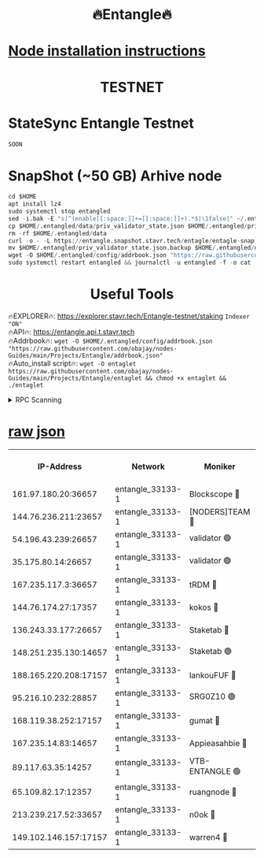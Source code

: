 <h1 align="center"> 🔥Entangle🔥</h1>

[Node installation instructions](https://github.com/obajay/nodes-Guides/tree/main/Projects/Entangle)
=

<h1 align="center"> TESTNET</h1>

# StateSync Entangle Testnet
```python
SOON
```
# SnapShot (~50 GB) Arhive node
```python
cd $HOME
apt install lz4
sudo systemctl stop entangled
sed -i.bak -E "s|^(enable[[:space:]]+=[[:space:]]+).*$|\1false|" ~/.entangled/config/config.toml
cp $HOME/.entangled/data/priv_validator_state.json $HOME/.entangled/priv_validator_state.json.backup
rm -rf $HOME/.entangled/data
curl -o - -L https://entangle.snapshot.stavr.tech/entagle/entagle-snap.tar.lz4 | lz4 -c -d - | tar -x -C $HOME/.entangled --strip-components 2
mv $HOME/.entangled/priv_validator_state.json.backup $HOME/.entangled/data/priv_validator_state.json
wget -O $HOME/.entangled/config/addrbook.json "https://raw.githubusercontent.com/obajay/nodes-Guides/main/Projects/Entangle/addrbook.json"
sudo systemctl restart entangled && journalctl -u entangled -f -o cat
```
 <h1 align="center"> Useful Tools</h1>
 
🔥EXPLORER🔥: https://explorer.stavr.tech/Entangle-testnet/staking        `Indexer "ON"` \
🔥API🔥:      https://entangle.api.t.stavr.tech \
🔥Addrbook🔥: ```wget -O $HOME/.entangled/config/addrbook.json "https://raw.githubusercontent.com/obajay/nodes-Guides/main/Projects/Entangle/addrbook.json"``` \
🔥Auto_install script🔥:  `wget -O entaglet https://raw.githubusercontent.com/obajay/nodes-Guides/main/Projects/Entangle/entaglet && chmod +x entaglet && ./entaglet`


<details>
<summary>RPC Scanning</summary>

<h2 align="center"> We scan nodes in real time every 4 hours. And we provide the final result of RPC endpoints.
We cannot influence the operation of these nodes in any way. </h2>


```python
If Voting Power is higher than 0 --> then the Node is a validator of the network and may be subject to attack and be a potential threat to the chain.
```
```python
We marked such validators with a red symbol
```

</details>

[raw json](https://rpc-check.entangt.stavr.tech/entangt/rpc-entangt-result.json)
=


<table><tr><th>IP-Address</th><th>Network</th><th>Moniker</th><th>Latest Block Height</th><th>Earliest Block Height</th><th>Catching Up</th><th>Tx Index</th><th>Voting Power</th><th>Scan Time</th></tr><tr><td>161.97.180.20:36657</td><td>entangle_33133-1</td><td>Blockscope 🔴</td><td>1527689</td><td>1</td><td>False</td><td>off</td><td>259586473635098</td><td>2024-01-06T05:59:02.990650573UTC</td></tr><tr><td>144.76.236.211:23657</td><td>entangle_33133-1</td><td>[NODERS]TEAM 🔴</td><td>1527692</td><td>1</td><td>False</td><td>off</td><td>47049700500000000</td><td>2024-01-06T05:59:15.373879212UTC</td></tr><tr><td>54.196.43.239:26657</td><td>entangle_33133-1</td><td>validator 🟢</td><td>1527693</td><td>1</td><td>False</td><td>on</td><td>0</td><td>2024-01-06T05:59:23.614353757UTC</td></tr><tr><td>35.175.80.14:26657</td><td>entangle_33133-1</td><td>validator 🟢</td><td>1527694</td><td>1</td><td>False</td><td>on</td><td>0</td><td>2024-01-06T05:59:24.426238117UTC</td></tr><tr><td>167.235.117.3:36657</td><td>entangle_33133-1</td><td>tRDM 🔴</td><td>1527694</td><td>1</td><td>False</td><td>on</td><td>99506787082545</td><td>2024-01-06T05:59:24.664285597UTC</td></tr><tr><td>144.76.174.27:17357</td><td>entangle_33133-1</td><td>kokos 🔴</td><td>1527692</td><td>145001</td><td>False</td><td>on</td><td>89890100000000</td><td>2024-01-06T05:59:12.412698543UTC</td></tr><tr><td>136.243.33.177:26657</td><td>entangle_33133-1</td><td>Staketab 🔴</td><td>1527692</td><td>660001</td><td>False</td><td>on</td><td>121550140155031</td><td>2024-01-06T05:59:17.728963680UTC</td></tr><tr><td>148.251.235.130:14657</td><td>entangle_33133-1</td><td>Staketab 🟢</td><td>1527689</td><td>660801</td><td>False</td><td>on</td><td>0</td><td>2024-01-06T05:59:02.701122777UTC</td></tr><tr><td>188.165.220.208:17157</td><td>entangle_33133-1</td><td>lankouFUF 🔴</td><td>1527690</td><td>725001</td><td>False</td><td>on</td><td>180899900000002</td><td>2024-01-06T05:59:07.988045704UTC</td></tr><tr><td>95.216.10.232:28857</td><td>entangle_33133-1</td><td>SRG0Z10 🟢</td><td>1527689</td><td>842001</td><td>False</td><td>off</td><td>0</td><td>2024-01-06T05:59:02.463694759UTC</td></tr><tr><td>168.119.38.252:17157</td><td>entangle_33133-1</td><td>gumat 🔴</td><td>1527690</td><td>962001</td><td>False</td><td>on</td><td>314013548351851</td><td>2024-01-06T05:59:07.680011917UTC</td></tr><tr><td>167.235.14.83:14657</td><td>entangle_33133-1</td><td>Appieasahbie 🔴</td><td>1527694</td><td>1076001</td><td>False</td><td>on</td><td>44568809900999996</td><td>2024-01-06T05:59:23.847861507UTC</td></tr><tr><td>89.117.63.35:14257</td><td>entangle_33133-1</td><td>VTB-ENTANGLE 🟢</td><td>1527691</td><td>1162001</td><td>False</td><td>off</td><td>0</td><td>2024-01-06T05:59:12.787914177UTC</td></tr><tr><td>65.109.82.17:12357</td><td>entangle_33133-1</td><td>ruangnode 🔴</td><td>1527689</td><td>1312001</td><td>False</td><td>off</td><td>273350085360543</td><td>2024-01-06T05:59:03.363365280UTC</td></tr><tr><td>213.239.217.52:33657</td><td>entangle_33133-1</td><td>n0ok 🔴</td><td>1527693</td><td>1427693</td><td>False</td><td>off</td><td>46574292273662988</td><td>2024-01-06T05:59:22.204625135UTC</td></tr><tr><td>149.102.146.157:17157</td><td>entangle_33133-1</td><td>warren4 🔴</td><td>1527692</td><td>1436001</td><td>False</td><td>on</td><td>408447795103395</td><td>2024-01-06T05:59:15.141019827UTC</td></tr></table>
